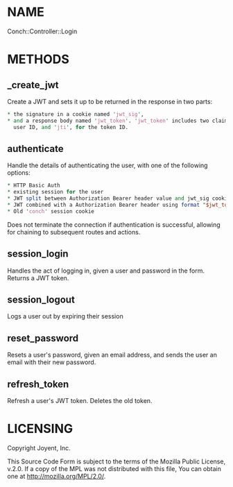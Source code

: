 # NAME

Conch::Controller::Login

# METHODS

## \_create\_jwt

Create a JWT and sets it up to be returned in the response in two parts:

```perl
* the signature in a cookie named 'jwt_sig',
* and a response body named 'jwt_token'. 'jwt_token' includes two claims: 'uid', for the
  user ID, and 'jti', for the token ID.
```

## authenticate

Handle the details of authenticating the user, with one of the following options:

```perl
* HTTP Basic Auth
* existing session for the user
* JWT split between Authorization Bearer header value and jwt_sig cookie
* JWT combined with a Authorization Bearer header using format "$jwt_token.$jwt_sig"
* Old 'conch' session cookie
```

Does not terminate the connection if authentication is successful, allowing for chaining to
subsequent routes and actions.

## session\_login

Handles the act of logging in, given a user and password in the form. Returns a JWT token.

## session\_logout

Logs a user out by expiring their session

## reset\_password

Resets a user's password, given an email address, and sends the user an email
with their new password.

## refresh\_token

Refresh a user's JWT token. Deletes the old token.

# LICENSING

Copyright Joyent, Inc.

This Source Code Form is subject to the terms of the Mozilla Public License,
v.2.0. If a copy of the MPL was not distributed with this file, You can obtain
one at http://mozilla.org/MPL/2.0/.
